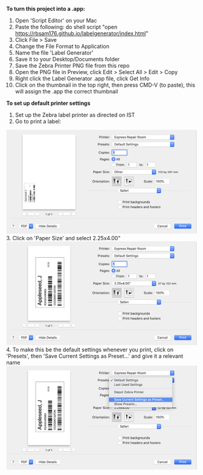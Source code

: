 **To turn this project into a .app:**
1. Open 'Script Editor' on your Mac
2. Paste the following:
    do shell script "open https://rbsam176.github.io/labelgenerator/index.html"
3. Click File > Save
4. Change the File Format to Application
5. Name the file 'Label Generator'
6. Save it to your Desktop/Documents folder
7. Save the Zebra Printer PNG file from this repo
8. Open the PNG file in Preview, click Edit > Select All > Edit > Copy
9. Right click the Label Generator .app file, click Get Info
10. Click on the thumbnail in the top right, then press CMD-V (to paste), this will assign the .app the correct thumbnail

**To set up default printer settings**
1. Set up the Zebra label printer as directed on IST
2. Go to print a label:
<img src="printer-setup-1.png">
3. Click on 'Paper Size' and select 2.25x4.00"
<img src="printer-setup-2.png">
4. To make this be the default settings whenever you print, click on 'Presets', then 'Save Current Settings as Preset...' and give it a relevant name
<img src="printer-setup-3.png">
